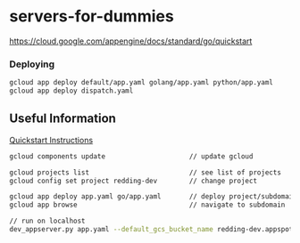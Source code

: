 # servers-for-dummies

https://cloud.google.com/appengine/docs/standard/go/quickstart

### Deploying

```bash
gcloud app deploy default/app.yaml golang/app.yaml python/app.yaml
gcloud app deploy dispatch.yaml
```





## Useful Information

[Quickstart Instructions](https://cloud.google.com/appengine/docs/standard/go/quickstart)

```bash
gcloud components update                     // update gcloud

gcloud projects list                         // see list of projects
gcloud config set project redding-dev        // change project

gcloud app deploy app.yaml go/app.yaml       // deploy project/subdomain to internet
gcloud app browse                            // navigate to subdomain

// run on localhost
dev_appserver.py app.yaml --default_gcs_bucket_name redding-dev.appspot.com
```









